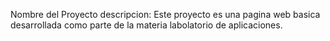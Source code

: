 Nombre del Proyecto
descripcion:
Este proyecto es una pagina web basica desarrollada como parte de la materia labolatorio de aplicaciones.
